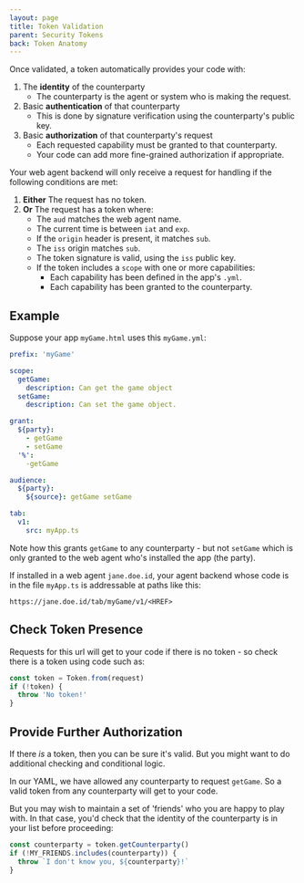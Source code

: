 ```yaml
---
layout: page
title: Token Validation
parent: Security Tokens
back: Token Anatomy
---
```

Once validated, a token automatically provides your code with:

1. The **identity** of the counterparty
   - The counterparty is the agent or system who is making the request.
2. Basic **authentication** of that counterparty
   - This is done by signature verification using the counterparty's public key.
3. Basic **authorization** of that counterparty's request
   - Each requested capability must be granted to that counterparty.
   - Your code can add more fine-grained authorization if appropriate.

Your web agent backend will only receive a request for handling if the following
conditions are met:

1. **Either** The request has no token.
2. **Or** The request has a token where:
   - The `aud` matches the web agent name.
   - The current time is between `iat` and `exp`.
   - If the `origin` header is present, it matches `sub`.
   - The `iss` origin matches `sub`.
   - The token signature is valid, using the `iss` public key.
   - If the token includes a `scope` with one or more capabilities:
     - Each capability has been defined in the app's `.yml`.
     - Each capability has been granted to the counterparty.

## Example
Suppose your app `myGame.html` uses this `myGame.yml`:

```yaml
prefix: 'myGame'

scope:
  getGame:
    description: Can get the game object
  setGame:
    description: Can set the game object.

grant:
  ${party}:
    - getGame
    - setGame
  '%':
    -getGame

audience:
  ${party}:
    ${source}: getGame setGame

tab:
  v1:
    src: myApp.ts
```

Note how this grants `getGame` to any counterparty - but not `setGame` which is
only granted to the web agent who's installed the app (the party).

If installed in a web agent `jane.doe.id`, your agent backend whose code is
in the file `myApp.ts` is addressable at paths like this:
```
https://jane.doe.id/tab/myGame/v1/<HREF>
```

## Check Token Presence
Requests for this url will get to your code if there is no token - so check there
is a token using code such as:

```typescript
const token = Token.from(request)
if (!token) {
  throw 'No token!'
}
```

## Provide Further Authorization
If there _is_ a token, then you can be sure it's valid. But you might want to do
additional checking and conditional logic.

In our YAML, we have allowed any counterparty to request `getGame`. So a valid token from
any counterparty will get to your code.

But you may wish to maintain a set of 'friends' who you are happy to play with. In that
case, you'd check that the identity of the counterparty is in your list before proceeding:

```typescript
const counterparty = token.getCounterparty()
if (!MY_FRIENDS.includes(counterparty)) {
  throw `I don't know you, ${counterparty}!`
}
```
